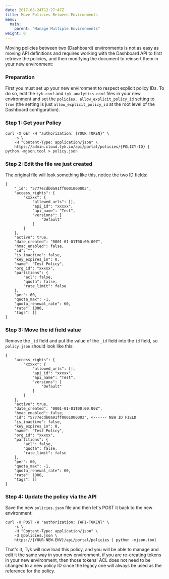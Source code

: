 ```yaml
---
date: 2017-03-24T12:27:47Z
title: Move Policies Between Environments
menu:
  main:
    parent: "Manage Multiple Environments"
weight: 0 
---
```


Moving policies between two (Dashboard) environments is not as easy as moving API definitions and requires working with the Dashboard API to first retrieve the policies, and then modifying the document to reinsert them in your new environment:

### Preparation

First you must set up your new environment to respect explicit policy IDs. To do so, edit the `tyk.conf` and `tyk_analytics.conf` files in your new environment and set the `policies. allow_explicit_policy_id` setting to `true` (the setting is just `allow_explicit_policy_id` at the root level of the Dashboard configuration).

### Step 1: Get your Policy

```{.copyWrapper}
curl -X GET -H "authorization: {YOUR TOKEN}" \
    -s \
    -H "Content-Type: application/json" \
    https://admin.cloud.tyk.io/api/portal/policies/{POLICY-ID} | python -mjson.tool > policy.json
```

### Step 2: Edit the file we just created

The original file will look something like this, notice the two ID fields:

```{.json}
{
    "_id": "5777ecdb0a91ff0001000003",
    "access_rights": {
        "xxxxx": {
            "allowed_urls": [],
            "api_id": "xxxxx",
            "api_name": "Test",
            "versions": [
                "Default"
            ]
        }
    },
    "active": true,
    "date_created": "0001-01-01T00:00:00Z",
    "hmac_enabled": false,
    "id": "",
    "is_inactive": false,
    "key_expires_in": 0,
    "name": "Test Policy",
    "org_id": "xxxxx",
    "partitions": {
        "acl": false,
        "quota": false,
        "rate_limit": false
    },
    "per": 60,
    "quota_max": -1,
    "quota_renewal_rate": 60,
    "rate": 1000,
    "tags": []
}
```

### Step 3: Move the id field value

Remove the `_id` field and put the value of the `_id` field into the `id` field, so `policy.json` should look like this:

```{.json}
{
    "access_rights": {
        "xxxxx": {
            "allowed_urls": [],
            "api_id": "xxxxx",
            "api_name": "Test",
            "versions": [
                "Default"
            ]
        }
    },
    "active": true,
    "date_created": "0001-01-01T00:00:00Z",
    "hmac_enabled": false,
    "id": "5777ecdb0a91ff0001000003", <------ NEW ID FIELD
    "is_inactive": false,
    "key_expires_in": 0,
    "name": "Test Policy",
    "org_id": "xxxxx",
    "partitions": {
        "acl": false,
        "quota": false,
        "rate_limit": false
    },
    "per": 60,
    "quota_max": -1,
    "quota_renewal_rate": 60,
    "rate": 1000,
    "tags": []
}
```

### Step 4: Update the policy via the API

Save the new `policies.json` file and then let's POST it back to the new environment:

```{.copyWrapper}
curl -X POST -H "authorization: {API-TOKEN}" \
    -s \
    -H "Content-Type: application/json" \
    -d @policies.json \
    https://{YOUR-NEW-ENV}/api/portal/policies | python -mjson.tool
```

That's it, Tyk will now load this policy, and you will be able to manage and edit it the same way in your new environment, if you are re-creating tokens in your new environment, then those tokens' ACL does not need to be changed to a new policy ID since the legacy one will always be used as the reference for the policy.

